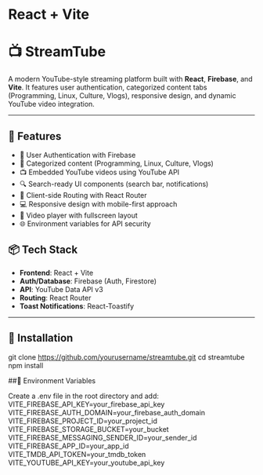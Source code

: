 # React + Vite

# 📺 StreamTube

A modern YouTube-style streaming platform built with **React**, **Firebase**, and **Vite**. It features user authentication, categorized content tabs (Programming, Linux, Culture, Vlogs), responsive design, and dynamic YouTube video integration.

---

## 🚀 Features

- 🔐 User Authentication with Firebase
- 📂 Categorized content (Programming, Linux, Culture, Vlogs)
- 📺 Embedded YouTube videos using YouTube API
- 🔍 Search-ready UI components (search bar, notifications)
- 🧭 Client-side Routing with React Router
- 💻 Responsive design with mobile-first approach
- 🍿 Video player with fullscreen layout
- 🌐 Environment variables for API security


## 📦 Tech Stack

- **Frontend**: React + Vite
- **Auth/Database**: Firebase (Auth, Firestore)
- **API**: YouTube Data API v3
- **Routing**: React Router
- **Toast Notifications**: React-Toastify

---

## 🔧 Installation


git clone https://github.com/yourusername/streamtube.git
cd streamtube
npm install

##🔑 Environment Variables

Create a .env file in the root directory and add:
VITE_FIREBASE_API_KEY=your_firebase_api_key
VITE_FIREBASE_AUTH_DOMAIN=your_firebase_auth_domain
VITE_FIREBASE_PROJECT_ID=your_project_id
VITE_FIREBASE_STORAGE_BUCKET=your_bucket
VITE_FIREBASE_MESSAGING_SENDER_ID=your_sender_id
VITE_FIREBASE_APP_ID=your_app_id
VITE_TMDB_API_TOKEN=your_tmdb_token
VITE_YOUTUBE_API_KEY=your_youtube_api_key


